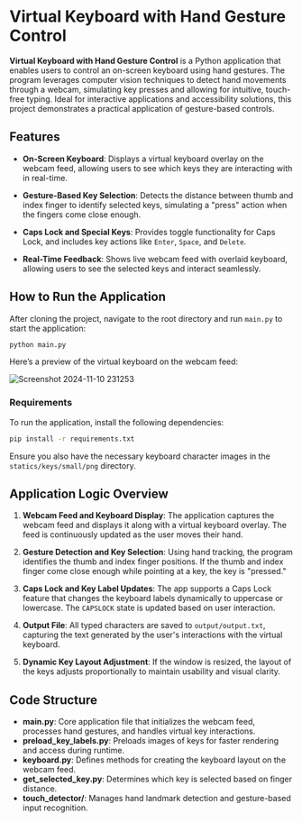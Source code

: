 # Virtual Keyboard with Hand Gesture Control

**Virtual Keyboard with Hand Gesture Control** is a Python application that enables users to control an on-screen keyboard using hand gestures. The program leverages computer vision techniques to detect hand movements through a webcam, simulating key presses and allowing for intuitive, touch-free typing. Ideal for interactive applications and accessibility solutions, this project demonstrates a practical application of gesture-based controls.

## Features

- **On-Screen Keyboard**: Displays a virtual keyboard overlay on the webcam feed, allowing users to see which keys they are interacting with in real-time.

- **Gesture-Based Key Selection**: Detects the distance between thumb and index finger to identify selected keys, simulating a "press" action when the fingers come close enough.

- **Caps Lock and Special Keys**: Provides toggle functionality for Caps Lock, and includes key actions like `Enter`, `Space`, and `Delete`.

- **Real-Time Feedback**: Shows live webcam feed with overlaid keyboard, allowing users to see the selected keys and interact seamlessly.

## How to Run the Application

After cloning the project, navigate to the root directory and run `main.py` to start the application:

```bash
python main.py
```
Here’s a preview of the virtual keyboard on the webcam feed:

![Screenshot 2024-11-10 231253](https://github.com/user-attachments/assets/55dd0083-a4af-4db7-b74e-6752695ced26)

### Requirements

To run the application, install the following dependencies:

```bash
pip install -r requirements.txt
```
Ensure you also have the necessary keyboard character images in the `statics/keys/small/png` directory.

## Application Logic Overview

1. **Webcam Feed and Keyboard Display**: 
   The application captures the webcam feed and displays it along with a virtual keyboard overlay. The feed is continuously updated as the user moves their hand.

2. **Gesture Detection and Key Selection**: 
   Using hand tracking, the program identifies the thumb and index finger positions. If the thumb and index finger come close enough while pointing at a key, the key is "pressed."

3. **Caps Lock and Key Label Updates**:
   The app supports a Caps Lock feature that changes the keyboard labels dynamically to uppercase or lowercase. The `CAPSLOCK` state is updated based on user interaction.

4. **Output File**:
   All typed characters are saved to `output/output.txt`, capturing the text generated by the user's interactions with the virtual keyboard.

5. **Dynamic Key Layout Adjustment**:
   If the window is resized, the layout of the keys adjusts proportionally to maintain usability and visual clarity.

## Code Structure

- **main.py**: Core application file that initializes the webcam feed, processes hand gestures, and handles virtual key interactions.
- **preload_key_labels.py**: Preloads images of keys for faster rendering and access during runtime.
- **keyboard.py**: Defines methods for creating the keyboard layout on the webcam feed.
- **get_selected_key.py**: Determines which key is selected based on finger distance.
- **touch_detector/**: Manages hand landmark detection and gesture-based input recognition.
